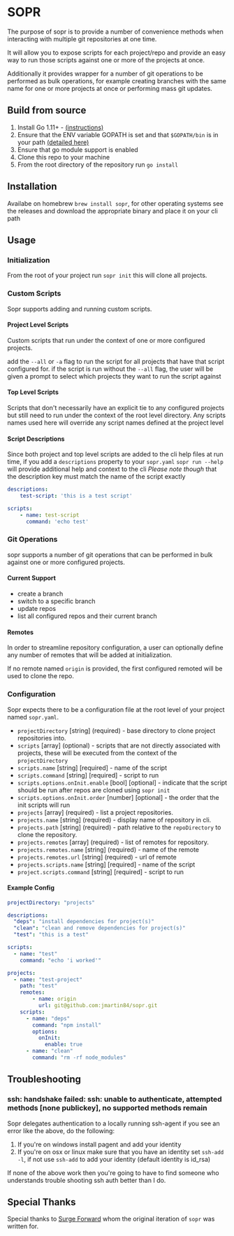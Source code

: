 # SOPR #

The purpose of sopr is to provide a number of convenience methods when interacting with multiple git repositories at one time.

It will allow you to expose scripts for each project/repo and provide an easy way to run those scripts against one or more of the projects at once.

Additionally it provides wrapper for a number of git operations to be performed as bulk operations, for example creating branches with the same name for one or more projects at once or performing mass git updates.

## Build from source

1. Install Go 1.11+ - [(instructions)](https://golang.org/doc/install)
2. Ensure that the ENV variable GOPATH is set and that `$GOPATH/bin` is in your path [(detailed here)](https://golang.org/doc/code.html)
5. Ensure that go module support is enabled
3. Clone this repo to your machine
4. From the root directory of the repository run `go install`

## Installation
Availabe on homebrew `brew install sopr`, for other operating systems see the releases and download the appropriate binary and place it on your cli path

## Usage

### Initialization
From the root of your project run `sopr init` this will clone all projects.

### Custom Scripts
Sopr supports adding and running custom scripts.

#### Project Level Scripts
Custom scripts that run under the context of one or more configured projects.

add the `--all` or `-a` flag to run the script for all projects that have that script configured for.
if the script is run without the `--all` flag, the user will be given a prompt to select which projects they want to run the script against

#### Top Level Scripts
Scripts that don't necessarily have an explicit tie to any configured projects but still need to run under the context of the root level directory. Any scripts names used here will override any script names defined at the project level


#### Script Descriptions
Since both project and top level scripts are added to the cli help files at run time, if you add a `descriptions` property to your `sopr.yaml` `sopr run --help` will provide additional help and context to the cli
_Please note though_ that the description key must match the name of the script exactly

```yaml
descriptions:
    test-script: 'this is a test script'

scripts:
    - name: test-script
      command: 'echo test'
```

### Git Operations
sopr supports a number of git operations that can be performed in bulk against one or more configured projects.

#### Current Support
* create a branch
* switch to a specific branch
* update repos
* list all configured repos and their current branch

#### Remotes
In order to streamline repository configuration, a user can optionally define any number of remotes that will be added at initialization.

If no remote named `origin` is provided, the first configured remoted will be used to clone the repo.

### Configuration
Sopr expects there to be a configuration file at the root level of your project named `sopr.yaml`.
* `projectDirectory` [string] (required) - base directory to clone project repositories into.
* `scripts` [array] (optional) - scripts that are not directly associated with projects, these will be executed from the context of the `projectDirectory`
* `scripts.name` [string] [required] - name of the script
* `scripts.command` [string] [required] - script to run
* `scripts.options.onInit.enable` [bool] [optional] - indicate that the script should be run after repos are cloned using `sopr init`
* `scripts.options.onInit.order` [number] [optional] - the order that the init scripts will run
* `projects` [array] (required) - list a project repositories.
* `projects.name` [string] (required) - display name of repository in cli.
* `projects.path` [string] (required) - path relative to the `repoDirectory` to clone the repository.
* `projects.remotes` [array] (required) - list of remotes for repository.
* `projects.remotes.name` [string] (required) - name of the remote
* `projects.remotes.url` [string] (required) - url of remote
* `projects.scripts.name` [string] [required] - name of the script
* `project.scripts.command` [string] [required] - script to run

#### Example Config

```yaml
projectDirectory: "projects"

descriptions:
  "deps": "install dependencies for project(s)"
  "clean": "clean and remove dependencies for project(s)"
  "test": "this is a test"

scripts:
  - name: "test"
    command: "echo 'i worked'"

projects:
  - name: "test-project"
    path: "test"
    remotes:
        - name: origin
          url: git@github.com:jmartin84/sopr.git
    scripts:
      - name: "deps"
        command: "npm install"
        options:
          onInit:
            enable: true
      - name: "clean"
        command: "rm -rf node_modules"
```

## Troubleshooting

### ssh: handshake failed: ssh: unable to authenticate, attempted methods [none publickey], no supported methods remain

Sopr delegates authentication to a locally running ssh-agent if you see an error like the above, do the following:

1. If you're on windows install pagent and add your identity
2. If you're on osx or linux make sure that you have an identity set `ssh-add -l`, if not use `ssh-add` to add your identity (default identity is id_rsa)

If none of the above work then you're going to have to find someone who understands trouble shooting ssh auth better than I do.

## Special Thanks
Special thanks to [Surge Forward](https://www.surgeforward.com) whom the original iteration of `sopr` was written for.
